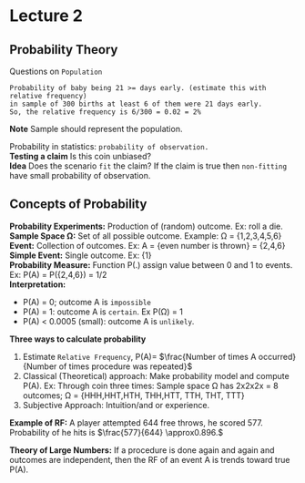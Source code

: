# Lecture 2
## Probability Theory

Questions on `Population`  
```
Probability of baby being 21 >= days early. (estimate this with relative frequency)  
in sample of 300 births at least 6 of them were 21 days early.   
So, the relative frequency is 6/300 = 0.02 = 2%
```
**Note** Sample should represent the population.   

Probability in statistics:  `probability of observation.`  
**Testing a claim** Is this coin unbiased?  
**Idea** Does the scenario `fit` the claim? If the claim is true then `non-fitting` have small probability of observation.

## Concepts of Probability
**Probability Experiments:** Production of (random) outcome. Ex: roll a die.  
**Sample Space Ω:** Set of all possible outcome. Example: Ω = {1,2,3,4,5,6}  
**Event:** Collection of outcomes. Ex: A = {even number is thrown} = {2,4,6}
**Simple Event:** Single outcome. Ex: {1}  
**Probability Measure:** Function P(.) assign value between 0 and 1 to events. Ex: P(A) = P({2,4,6}) = 1/2  
**Interpretation:**
* P(A) = 0; outcome A is `impossible`
* P(A) = 1: outcome A is `certain`. Ex P(Ω) = 1
* P(A) < 0.0005 (small): outcome A is `unlikely`.
  
**Three ways to calculate probability**
1. Estimate `Relative Frequency`, P(A)= $\frac{Number of times A occurred}{Number of times procedure was repeated}$
2. Classical (Theoretical) approach: Make probability model and compute P(A). Ex: Through coin three times: Sample space Ω has 2x2x2x = 8 outcomes; Ω = {HHH,HHT,HTH, THH,HTT, TTH, THT, TTT}
3. Subjective Approach: Intuition/and or experience. 

**Example of RF:** A player attempted 644 free throws, he scored 577. Probability of he hits is $\frac{577}{644} \approx0.896.$

**Theory of Large Numbers:** If a procedure is done again and again and outcomes are independent, then the RF of an event A is trends toward true P(A). 
